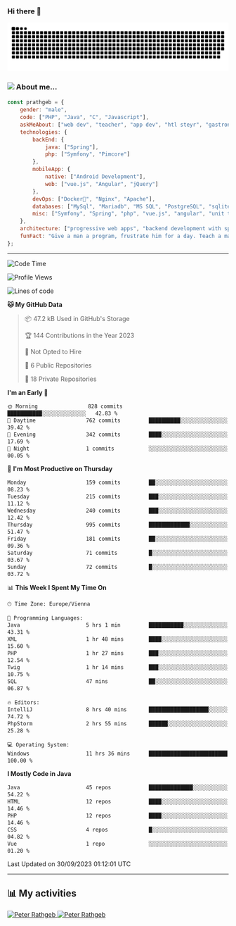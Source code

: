 ### Hi there 👋

<div align="center">
  <img  src="https://github.com/1999AZZAR/1999AZZAR/blob/main/resources/img/grid-snake.svg"
       alt="snake" />
</div>

### <img src="https://media.giphy.com/media/VgCDAzcKvsR6OM0uWg/giphy.gif" width="50"> About me...  

```javascript
const prathgeb = {
    gender: "male",
    code: ["PHP", "Java", "C", "Javascript"],
    askMeAbout: ["web dev", "teacher", "app dev", "htl steyr", "gastronaut"],
    technologies: {
        backEnd: {
            java: ["Spring"],
            php: ["Symfony", "Pimcore"]
        },
        mobileApp: {
            native: ["Android Development"],
            web: ["vue.js", "Angular", "jQuery"]
        },
        devOps: ["Docker🐳", "Nginx", "Apache"],
        databases: ["MySql", "Mariadb", "MS SQL", "PostgreSQL", "sqlite"],
        misc: ["Symfony", "Spring", "php", "vue.js", "angular", "unit testing", "ci/cd using github actions"]
    },
    architecture: ["progressive web apps", "backend development with spring", "backend development with symfony"],
    funFact: "Give a man a program, frustrate him for a day. Teach a man to program, frustrate him for a lifetime."
};
```

---
<!--START_SECTION:waka-->
![Code Time](http://img.shields.io/badge/Code%20Time-348%20hrs%2011%20mins-blue)

![Profile Views](http://img.shields.io/badge/Profile%20Views-0-blue)

![Lines of code](https://img.shields.io/badge/From%20Hello%20World%20I%27ve%20Written-2.5%20million%20lines%20of%20code-blue)

**🐱 My GitHub Data** 

> 📦 47.2 kB Used in GitHub's Storage 
 > 
> 🏆 144 Contributions in the Year 2023
 > 
> 🚫 Not Opted to Hire
 > 
> 📜 6 Public Repositories 
 > 
> 🔑 18 Private Repositories 
 > 
**I'm an Early 🐤** 

```text
🌞 Morning                828 commits         ███████████░░░░░░░░░░░░░░   42.83 % 
🌆 Daytime                762 commits         ██████████░░░░░░░░░░░░░░░   39.42 % 
🌃 Evening                342 commits         ████░░░░░░░░░░░░░░░░░░░░░   17.69 % 
🌙 Night                  1 commits           ░░░░░░░░░░░░░░░░░░░░░░░░░   00.05 % 
```
📅 **I'm Most Productive on Thursday** 

```text
Monday                   159 commits         ██░░░░░░░░░░░░░░░░░░░░░░░   08.23 % 
Tuesday                  215 commits         ███░░░░░░░░░░░░░░░░░░░░░░   11.12 % 
Wednesday                240 commits         ███░░░░░░░░░░░░░░░░░░░░░░   12.42 % 
Thursday                 995 commits         █████████████░░░░░░░░░░░░   51.47 % 
Friday                   181 commits         ██░░░░░░░░░░░░░░░░░░░░░░░   09.36 % 
Saturday                 71 commits          █░░░░░░░░░░░░░░░░░░░░░░░░   03.67 % 
Sunday                   72 commits          █░░░░░░░░░░░░░░░░░░░░░░░░   03.72 % 
```


📊 **This Week I Spent My Time On** 

```text
🕑︎ Time Zone: Europe/Vienna

💬 Programming Languages: 
Java                     5 hrs 1 min         ███████████░░░░░░░░░░░░░░   43.31 % 
XML                      1 hr 48 mins        ████░░░░░░░░░░░░░░░░░░░░░   15.60 % 
PHP                      1 hr 27 mins        ███░░░░░░░░░░░░░░░░░░░░░░   12.54 % 
Twig                     1 hr 14 mins        ███░░░░░░░░░░░░░░░░░░░░░░   10.75 % 
SQL                      47 mins             ██░░░░░░░░░░░░░░░░░░░░░░░   06.87 % 

🔥 Editors: 
IntelliJ                 8 hrs 40 mins       ███████████████████░░░░░░   74.72 % 
PhpStorm                 2 hrs 55 mins       ██████░░░░░░░░░░░░░░░░░░░   25.28 % 

💻 Operating System: 
Windows                  11 hrs 36 mins      █████████████████████████   100.00 % 
```

**I Mostly Code in Java** 

```text
Java                     45 repos            ██████████████░░░░░░░░░░░   54.22 % 
HTML                     12 repos            ████░░░░░░░░░░░░░░░░░░░░░   14.46 % 
PHP                      12 repos            ████░░░░░░░░░░░░░░░░░░░░░   14.46 % 
CSS                      4 repos             █░░░░░░░░░░░░░░░░░░░░░░░░   04.82 % 
Vue                      1 repo              ░░░░░░░░░░░░░░░░░░░░░░░░░   01.20 % 
```




 Last Updated on 30/09/2023 01:12:01 UTC
<!--END_SECTION:waka-->

---
  ## 📊 My activities
  <a href="https://github.com/prathgeb">
    <img width=450 height=170 align="center" alt="Peter Rathgeb" src="https://github-readme-stats.vercel.app/api?username=prathgeb&include_all_commits=true&count_private=true&theme=midnight-purple&show_icons=true&bg_color=0D1117&hide_border=true" />
  </a>
  <a href="https://github.com/prathgeb">
    <img align="center" alt="Peter Rathgeb" src="https://github-readme-stats.vercel.app/api/top-langs/?username=prathgeb&include_all_commits=true&count_private=true&theme=midnight-purple&show_icons=true&layout=compact&bg_color=0D1117&hide_border=true" />
  </a>
